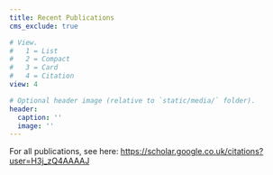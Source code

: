 ```yaml
---
title: Recent Publications
cms_exclude: true

# View.
#   1 = List
#   2 = Compact
#   3 = Card
#   4 = Citation
view: 4

# Optional header image (relative to `static/media/` folder).
header:
  caption: ''
  image: ''
---
```


For all publications, see here: https://scholar.google.co.uk/citations?user=H3j_zQ4AAAAJ